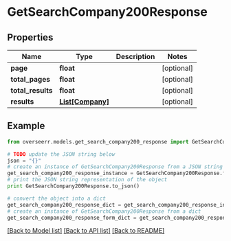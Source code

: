 # GetSearchCompany200Response


## Properties
Name | Type | Description | Notes
------------ | ------------- | ------------- | -------------
**page** | **float** |  | [optional] 
**total_pages** | **float** |  | [optional] 
**total_results** | **float** |  | [optional] 
**results** | [**List[Company]**](Company.md) |  | [optional] 

## Example

```python
from overseerr.models.get_search_company200_response import GetSearchCompany200Response

# TODO update the JSON string below
json = "{}"
# create an instance of GetSearchCompany200Response from a JSON string
get_search_company200_response_instance = GetSearchCompany200Response.from_json(json)
# print the JSON string representation of the object
print GetSearchCompany200Response.to_json()

# convert the object into a dict
get_search_company200_response_dict = get_search_company200_response_instance.to_dict()
# create an instance of GetSearchCompany200Response from a dict
get_search_company200_response_form_dict = get_search_company200_response.from_dict(get_search_company200_response_dict)
```
[[Back to Model list]](../README.md#documentation-for-models) [[Back to API list]](../README.md#documentation-for-api-endpoints) [[Back to README]](../README.md)


